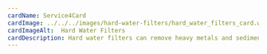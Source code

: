```yaml
---
cardName: Service4Card
cardImage: ../../../images/hard-water-filters/hard_water_filters_card.webp
cardImageAlt:  Hard Water Filters
cardDescription: Hard water filters can remove heavy metals and sediments from your water. Removing hard water can help your home and pipes from decay. 
---
```

